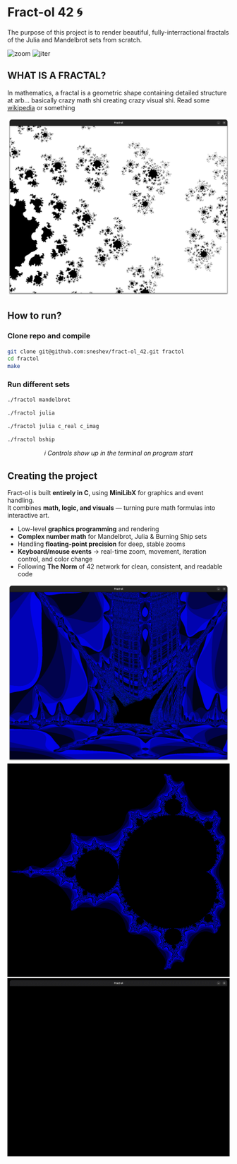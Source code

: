 # Fract-ol 42 🌀
<!-- Welcome to the **mathness**!   -->
The purpose of this project is to render beautiful, fully-interractional fractals of the Julia and Mandelbrot sets from scratch.

![zoom](assets/zoom.gif)
![jiter](assets/jiter.gif)

## WHAT IS A FRACTAL?
In mathematics, a fractal is a geometric shape containing detailed structure at arb...
basically crazy math shi creating crazy visual shi. Read some [wikipedia](https://en.wikipedia.org/wiki/Fractal) or something

![bl](assets/bl1.png)

## How to run?
### Clone repo and compile
```bash
git clone git@github.com:sneshev/fract-ol_42.git fractol
cd fractol
make
```
### Run different sets
``` 
./fractol mandelbrot
```
``` 
./fractol julia
```
``` 
./fractol julia c_real c_imag 
```
``` 
./fractol bship 
```
<p align="center"><i>ℹ️ Controls show up in the terminal on program start</i></p>

## Creating the project

Fract-ol is built **entirely in C**, using **MiniLibX** for graphics and event handling.  
It combines **math, logic, and visuals** — turning pure math formulas into interactive art.
- Low-level **graphics programming** and rendering
- **Complex number math** for Mandelbrot, Julia & Burning Ship sets
- Handling **floating-point precision** for deep, stable zooms
- **Keyboard/mouse events** -> real-time zoom, movement, iteration control, and color change
- Following **The Norm** of 42 network for clean, consistent, and readable code

![bship](assets/bship.png)
![Mandelbrot2](assets/m2.png)
![univrs](assets/univrs.gif)
